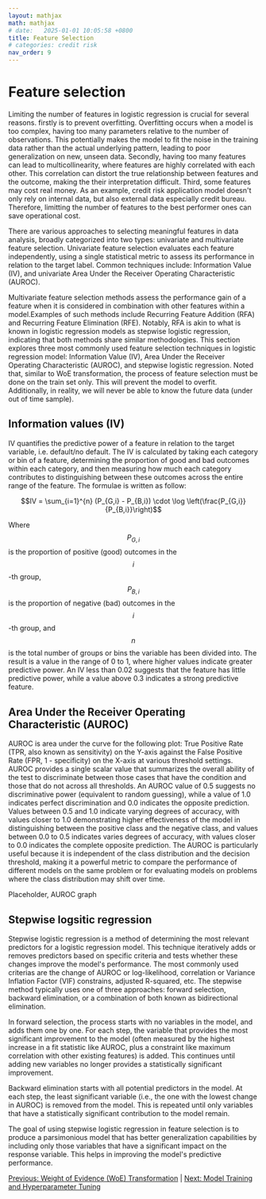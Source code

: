 ```yaml
---
layout: mathjax
math: mathjax
# date:   2025-01-01 10:05:58 +0800
title: Feature Selection
# categories: credit risk
nav_order: 9
---
```


# Feature selection
Limiting the number of features in logistic regression is crucial for several reasons. firstly is to prevent overfitting. Overfitting occurs when a model is too complex, having too many parameters relative to the number of observations. This potentially makes the model to fit the noise in the training data rather than the actual underlying pattern, leading to poor generalization on new, unseen data. Secondly, having too many features can lead to multicollinearity, where features are highly correlated with each other. This correlation can distort the true relationship between features and the outcome, making the their interpretation difficult. Third, some features may cost real money. As an example, credit risk application model doesn't only rely on internal data, but also external data especially credit bureau. Therefore, limitting the number of features to the best performer ones can save operational cost.

There are various approaches to selecting meaningful features in data analysis, broadly categorized into two types: univariate and multivariate feature selection. Univariate feature selection evaluates each feature independently, using a single statistical metric to assess its performance in relation to the target label. Common techniques include: Information Value (IV), and univariate Area Under the Receiver Operating Characteristic (AUROC).

Multivariate feature selection methods assess the performance gain of a feature when it is considered in combination with other features within a model.Examples of such methods include Recurring Feature Addition (RFA) and Recurring Feature Elimination (RFE). Notably, RFA is akin to what is known in logistic regression models as stepwise logistic regression, indicating that both methods share similar methodologies. This section explores three most commonly used feature selection techniques in logistic regression model: Information Value (IV), Area Under the Receiver Operating Characteristic (AUROC), and stepwise logistic regression. Noted that,  similar to WoE transformation, the process of feature selection must be done on the train set only. This will prevent the model to overfit. Additionally, in reality, we will never be able to know the future data (under out of time sample).

## Information values (IV)
IV quantifies the predictive power of a feature in relation to the target variable, i.e. default/no default. The IV is calculated by taking each category or bin of a feature, determining the proportion of good and bad outcomes within each category, and then measuring how much each category contributes to distinguishing between these outcomes across the entire range of the feature. The formulae is written as follow:

$$IV = \sum_{i=1}^{n} (P_{G,i} - P_{B,i}) \cdot \log \left(\frac{P_{G,i}}{P_{B,i}}\right)$$

Where $$P_{G,i}$$ is the proportion of positive (good) outcomes in the $$i$$-th group,
$$P_{B,i}$$ is the proportion of negative (bad) outcomes in the $$i$$-th group,
and $$n$$ is the total number of groups or bins the variable has been divided into. The result is a value in the range of 0 to 1, where higher values indicate greater predictive power. An IV less than 0.02 suggests that the feature has little predictive power, while a value above 0.3 indicates a strong predictive feature.

## Area Under the Receiver Operating Characteristic (AUROC)
AUROC is area under the curve for the following plot: True Positive Rate (TPR, also known as sensitivity) on the Y-axis against the False Positive Rate (FPR, 1 - specificity) on the X-axis at various threshold settings. AUROC provides a single scalar value that summarizes the overall ability of the test to discriminate between those cases that have the condition and those that do not across all thresholds. An AUROC value of 0.5 suggests no discriminative power (equivalent to random guessing), while a value of 1.0 indicates perfect discrimination and 0.0 indicates the opposite prediction. Values between 0.5 and 1.0 indicate varying degrees of accuracy, with values closer to 1.0 demonstrating higher effectiveness of the model in distinguishing between the positive class and the negative class, and values between 0.0 to 0.5 indicates varies degrees of accuracy, with values closer to 0.0 indicates the complete opposite prediction. The AUROC is particularly useful because it is independent of the class distribution and the decision threshold, making it a powerful metric to compare the performance of different models on the same problem or for evaluating models on problems where the class distribution may shift over time.

Placeholder, AUROC graph

## Stepwise logsitic regression
Stepwise logistic regression is a method of determining the most relevant predictors for a logistic regression model. This technique iteratively adds or removes predictors based on specific criteria and tests whether these changes improve the model's performance. The most commonly used criterias are the change of AUROC or log-likelihood, correlation or Variance Inflation Factor (VIF) constrains, adjusted R-squared, etc. The stepwise method typically uses one of three approaches: forward selection, backward elimination, or a combination of both known as bidirectional elimination.

In forward selection, the process starts with no variables in the model, and adds them one by one. For each step, the variable that provides the most significant improvement to the model (often measured by the highest increase in a fit statistic like AUROC, plus a constraint like maximum correlation with other existing features) is added. This continues until adding new variables no longer provides a statistically significant improvement.

Backward elimination starts with all potential predictors in the model. At each step, the least significant variable (i.e., the one with the lowest change in AUROC) is removed from the model. This is repeated until only variables that have a statistically significant contribution to the model remain.

The goal of using stepwise logistic regression in feature selection is to produce a parsimonious model that has better generalization capabilities by including only those variables that have a significant impact on the response variable. This helps in improving the model's predictive performance.

[Previous: Weight of Evidence (WoE) Transformation](./weight-of-evidence.md) | [Next: Model Training and Hyperparameter Tuning](./hyperparameter-tuning.md)
